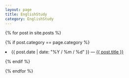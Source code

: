 ```yaml
---
layout: page
title: EnglishStudy
category: EnglishStudy
---
```


{% for post in site.posts %}

{% if post.category == page.category %}

  <li>{{ post.date | date: "%Y / %m / %d" }} — <a href="{{ post.url }}">{{ post.title }}</a></li>

{% endif %}

{% endfor %}